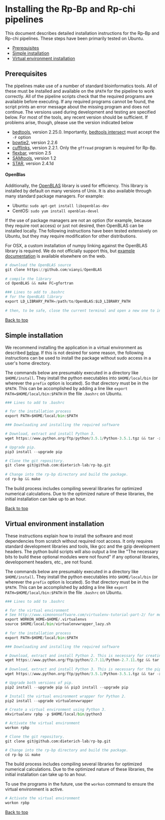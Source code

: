 
# Installing the Rp-Bp and Rp-chi pipelines

This document describes detailed installation instructions for the Rp-Bp and Rp-chi pipelines. These steps have been primarily tested on Ubuntu.

<a id="toc"></a>

* [Prerequisites](#prerequisites)
* [Simple installation](#simple-installation)
* [Virtual environment installation](#virtual-environment-installation)

<a id="prerequisites"></a>

## Prerequisites

The pipelines make use of a number of standard bioinformatics tools. All of these must be installed and available on the `$PATH` for the pipeline to work correctly. All of the pipeline scripts check that the required programs are available before executing. If any required programs cannot be found, the script prints an error message about the missing program and does not continue. The versions used during development and testing are specified below. For most of the tools, any recent version should be sufficient. If problems arise, though, please use the version indicated below

* [bedtools](http://bedtools.readthedocs.io/en/latest/), version 2.25.0. Importantly, [bedtools intersect](http://bedtools.readthedocs.io/en/latest/content/tools/intersect.html) must accept the `-F` option
* [bowtie2](http://bowtie-bio.sourceforge.net/bowtie2/index.shtml), version 2.2.6
* [cufflinks](http://cole-trapnell-lab.github.io/cufflinks/), version 2.2.1. Only the `gffread` program is required for Rp-Bp.
* [flexbar](https://github.com/seqan/flexbar), version 2.5
* [SAMtools](http://www.htslib.org/), version 1.2
* [STAR](https://github.com/alexdobin/STAR), version 2.4.1d

#### OpenBlas

Additionally, the [OpenBLAS](http://www.openblas.net/) library is used for efficiency. This library is installed by default on many versions of Unix. It is also available through many standard package managers. For example:

* Ubuntu: ``sudo apt-get install libopenblas-dev``
* CentOS: ``sudo yum install openblas-devel``

If the use of package managers are not an option (for example, because they require root access) or just not desired, then OpenBLAS can be installed locally. The following instructions have been tested extensively on Ubuntu, but they may require modification for other distributions.

For OSX, a custom installation of numpy linking against the OpenBLAS library is required. We do not officially support this, but [example documentation](http://dedupe.readthedocs.io/en/latest/OSX-Install-Notes.html) is available elsewhere on the web.


```python
# download the OpenBLAS source
git clone https://github.com/xianyi/OpenBLAS
    
# compile the library
cd OpenBLAS && make FC=gfortran

### Lines to add to .bashrc
# for the OpenBLAS library
export LD_LIBRARY_PATH=/path/to/OpenBLAS:$LD_LIBRARY_PATH
    
# then, to be safe, close the current terminal and open a new one to install rp-bp
```

[Back to top](#toc)

<a id='simple-installation'></a>

## Simple installation


We recommend installing the application in a virtual environment as described [below](#virtual-environment-installation). If this is not desired for some reason, the following instructions can be used to install the package without sudo access in a user's home directory.

The commands below are presumably executed in a directory like `$HOME/install`. They install the python executables into `$HOME/local/bin` (or wherever the `prefix` option is located).
So that directory must be in the `$PATH`.
This can be accomplished by adding a line like `export PATH=$HOME/local/bin:$PATH` in the file `.bashrc` on Ubuntu.


```python
### Lines to add to .bashrc

# for the installation process
export PATH=$HOME/local/bin:$PATH

### Downloading and installing the required software

# Download, extract and install Python 3. 
wget https://www.python.org/ftp/python/3.5.1/Python-3.5.1.tgz && tar -xvf Python-3.5.1.tgz && cd Python-3.5.1 && ./configure --prefix=$HOME/local --with-ensurepip=upgrade && make && make install && cd ..

# Upgrade pip. 
pip3 install --upgrade pip

# Clone the git repository. 
git clone git@github.com:dieterich-lab/rp-bp.git
    
# Change into the rp-bp directory and build the package. 
cd rp-bp && make
```

The build process includes compiling several libraries for optimized numerical calculations. Due to the optimized nature of these libraries, the initial installation can take up to an hour.

[Back to top](#toc)

<a id='virtual-environment-installation'></a>

## Virtual environment installation


These instructions explain how to install the software and most dependencies from scratch without required root access.
It only requires standard development libraries and tools, like gcc and the gzip development headers.
The python build scripts will also output a line like "The necessary bits to build these optional modules were not found" if any optional libraries, developoment headers, etc., are not found.

The commands below are presumably executed in a directory like `$HOME/install`.
They install the python executables into `$HOME/local/bin` (or wherever the `prefix` option is located).
So that directory must be in the `$PATH`.
This can be accomplished by adding a line like `export PATH=$HOME/local/bin:$PATH` in the file `.bashrc` on Ubuntu.


```python
### Lines to add to .bashrc

# for the virtual environment
# See http://www.simononsoftware.com/virtualenv-tutorial-part-2/ for more details.
export WORKON_HOME=$HOME/.virtualenvs
source $HOME/local/bin/virtualenvwrapper_lazy.sh 
    
# for the installation process
export PATH=$HOME/local/bin:$PATH

### Downloading and installing the required software

# Download, extract and install Python 2. This is necessary for creating the virtual environment
wget https://www.python.org/ftp/python/2.7.11/Python-2.7.11.tgz && tar -xvf Python-2.7.11.tgz && cd Python-2.7.11 && ./configure --prefix=$HOME/local --with-ensurepip=upgrade && make && make install && cd ..
    
# Download, extract and install Python 3. This is necessary for the pipelines
wget https://www.python.org/ftp/python/3.5.1/Python-3.5.1.tgz && tar -xvf Python-3.5.1.tgz && cd Python-3.5.1 && ./configure --prefix=$HOME/local --with-ensurepip=upgrade && make && make install && cd ..

# Upgrade both versions of pip. 
pip2 install --upgrade pip && pip3 install --upgrade pip

# Install the virtual environment wrapper for Python 2. 
pip2 install --upgrade virtualenvwrapper

# Create a virtual environment using Python 3. 
mkvirtualenv rpbp -p $HOME/local/bin/python3

# Activate the virtual environment
workon rpbp

# Clone the git repository.
git clone git@github.com:dieterich-lab/rp-bp.git

# Change into the rp-bp directory and build the package. 
cd rp-bp && make
```

The build process includes compiling several libraries for optimized numerical calculations. Due to the optimized nature of these libraries, the initial installation can take up to an hour.

To use the programs in the future, use the `workon` command to ensure the virtual environment is active.


```python
# Activate the virtual environment
workon rpbp
```

[Back to top](#toc)
